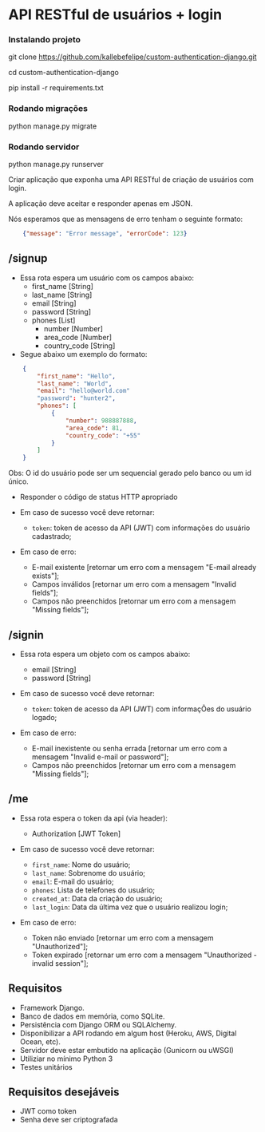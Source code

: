 # API RESTful de usuários + login

### Instalando projeto
git clone https://github.com/kallebefelipe/custom-authentication-django.git

cd custom-authentication-django

pip install -r requirements.txt

### Rodando migrações

python manage.py migrate

### Rodando servidor

python manage.py runserver

Criar aplicação que exponha uma API RESTful de criação de usuários com login.

A aplicação deve aceitar e responder apenas em JSON.

Nós esperamos que as mensagens de erro tenham o seguinte formato:

```json
    {"message": "Error message", "errorCode": 123}
```

## /signup

* Essa rota espera um usuário com os campos abaixo:
    - first_name [String]
    - last_name [String]
    - email [String]
    - password [String]
    - phones [List]
        - number [Number]
        - area_code [Number]
        - country_code [String]
* Segue abaixo um exemplo do formato:

```json
    {
        "first_name": "Hello",
        "last_name": "World",
        "email": "hello@world.com"
        "password": "hunter2",
        "phones": [
            {
                "number": 988887888,
                "area_code": 81,
                "country_code": "+55"
            }
        ]
    }
```
Obs: O id do usuário pode ser um sequencial gerado pelo banco ou um id único.

* Responder o código de status HTTP apropriado
* Em caso de sucesso você deve retornar:
    * `token`: token de acesso da API (JWT) com informações do usuário cadastrado;

* Em caso de erro:
    - E-mail existente [retornar um erro com a mensagem "E-mail already exists"];
    - Campos inválidos [retornar um erro com a mensagem "Invalid fields"];
    - Campos não preenchidos [retornar um erro com a mensagem "Missing fields"];
## /signin
* Essa rota espera um objeto com os campos abaixo:
    - email [String]
    - password [String]

* Em caso de sucesso você deve retornar:
    * `token`: token de acesso da API (JWT) com informaçÕes do usuário logado;
* Em caso de erro:
    - E-mail inexistente ou senha errada [retornar um erro com a mensagem "Invalid e-mail or password"];
    - Campos não preenchidos [retornar um erro com a mensagem "Missing fields"];

## /me 
* Essa rota espera o token da api (via header):
    - Authorization [JWT Token]
 
* Em caso de sucesso você deve retornar:
    - `first_name`: Nome do usuário;
    - `last_name`: Sobrenome do usuário;
    - `email`: E-mail do usuário;
    - `phones`: Lista de telefones do usuário;
    - `created_at`: Data da criação do usuário;
    - `last_login`: Data da última vez que o usuário realizou login;
* Em caso de erro:
    - Token não enviado [retornar um erro com a mensagem "Unauthorized"];
    - Token expirado [retornar um erro com a mensagem "Unauthorized - invalid session"];

## Requisitos
* Framework Django.
* Banco de dados em memória, como SQLite.
* Persistência com Django ORM ou SQLAlchemy.
* Disponibilizar a API rodando em algum host (Heroku, AWS, Digital Ocean, etc).
* Servidor deve estar embutido na aplicação (Gunicorn ou uWSGI)
* Utiliziar no mínimo Python 3
* Testes unitários

## Requisitos desejáveis
* JWT como token
* Senha deve ser criptografada
